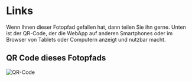 Links
=====

Wenn Ihnen dieser Fotopfad gefallen hat, dann teilen Sie ihn gerne. Unten ist der QR-Code, der die WebApp auf anderen Smartphones oder im Browser von Tablets oder Computern anzeigt und nutzbar macht.

QR Code dieses Fotopfads
------------------------

![QR-Code](./images/korbach/qr-korbach.png)

